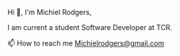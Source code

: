 Hi 👋, I'm Michiel Rodgers, 

I am current a student Software Developer at TCR.

📫 How to reach me Michielrodgers@gmail.com
